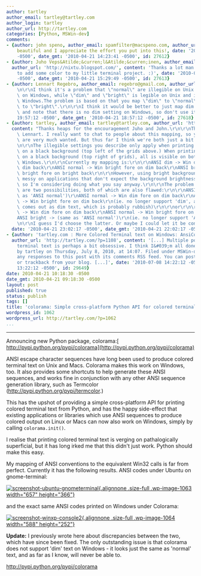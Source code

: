 ```yaml
---
author: tartley
author_email: tartley@tartley.com
author_login: tartley
author_url: http://tartley.com
categories: [Python, MSWin-dev]
comments:
- {author: john speno, author_email: spamfilter@macspeno.com, author_url: '', content: looks
    beautiful and I appreciate the effort you put into this!, date: '2010-04-21 15:23:41
    -0500', date_gmt: '2010-04-21 14:23:41 -0500', id: 27612}
- {author: Juho Veps&Atilde;&curren;l&Atilde;&curren;inen, author_email: bebraw@gmail.com,
  author_url: 'http://nixtu.blogspot.com/', content: 'Thanks a lot man! I just managed
    to add some color to my little terminal project. :)', date: '2010-04-21 16:29:49
    -0500', date_gmt: '2010-04-21 15:29:49 -0500', id: 27613}
- {author: Lennart Regebro, author_email: regebro@gmail.com, author_url: '', content: "Cool!\r\
    \n\r\nI think it's a problem that \"normal\" are illegible on Unix and legible\
    \ on Windows, while \"dim\" and \"bright\" is legible on Unix and illegible on\
    \ Windows.The problem is based on that you map \"dim\" to \"normal\" and \"normal\"\
    \ to \"bright\".\r\n\r\nI think it would be better to just map dim -> normal,\
    \ and note that there is no dim setting on Windows, so don't use it. :)", date: '2010-04-21
    19:57:12 -0500', date_gmt: '2010-04-21 18:57:12 -0500', id: 27618}
- {author: tartley, author_email: tartley@tartley.com, author_url: 'http://tartley.com',
  content: "Thanks heaps for the encouragement Juho and John.\r\n\r\nThanks also to\
    \ Lennart. I really want to chat to people about this mapping, so your thoughts\
    \ are very much wanted. But thus far I think we're both just a bit confused. :-)\r\
    \n\r\nThe illegible settings you describe only apply when printing black text\
    \ on a black background (top left of the grids above.) When printing white text\
    \ on a black background (top right of grids), all is visible on both UNIX and\
    \ Windows.\r\n\r\nCurrently my mapping is:\r\n\r\nANSI dim -> Win dim fore on\
    \ dim back\r\nANSI normal -> Win bright fore on dim back\r\nANSI bright -> Win\
    \ bright fore on bright back\r\n\r\nHowever, using bright backgrounds might look\
    \ messy on applications that don't expect the background brightness to change,\
    \ so I'm considering doing what you say anyway.\r\n\r\nThe problem is that there\
    \ are two possibilities, both of which are also flawed:\r\n\r\nANSI dim -> (same\
    \ as 'ANSI normal')\r\nANSI normal -> Win dim fore on dim back\r\nANSI bright\
    \ -> Win bright fore on dim back\r\n(ie. no longer support 'dim', and ANSI normal\
    \ comes out as dim text, which is probably rubbish)\r\n\r\nor\r\n\r\nANSI dim\
    \ -> Win dim fore on dim back\r\nANSI normal -> Win bright fore on dim back\r\n\
    ANSI bright -> (same as 'ANSI normal')\r\n(ie. no longer support 'ANSI bright')\r\
    \n\r\nI guess I'd choose the latter. Or maybe I could let it be configurable?",
  date: '2010-04-21 23:02:17 -0500', date_gmt: '2010-04-21 22:02:17 -0500', id: 27625}
- {author: 'tartley.com : More Colored Terminal text on Windows: AnsiCon', author_email: '',
  author_url: 'http://tartley.com/?p=1108', content: '[...] Multiple posts on colored
    terminal text is perhaps a bit obsessive. I think I&#039;m all done now.   Posted
    by tartley on Thursday, July 8, 2010, at 14:07. Filed under MSWin-dev. Follow
    any responses to this post with its comments RSS feed. You can post a comment
    or trackback from your blog. [...]', date: '2010-07-08 14:22:12 -0500', date_gmt: '2010-07-08
    13:22:12 -0500', id: 29649}
date: 2010-04-21 10:18:30 -0500
date_gmt: 2010-04-21 09:18:30 -0500
layout: post
published: true
status: publish
tags: []
title: 'colorama: Simple cross-platform Python API for colored terminal text'
wordpress_id: 1062
wordpress_url: http://tartley.com/?p=1062
...
```

---

Announcing new Python package, colorama:[\
http://pypi.python.org/pypi/colorama](http://pypi.python.org/pypi/colorama)

ANSI escape character sequences have long been used to produce colored
terminal text on Unix and Macs. Colorama makes this work on Windows,
too. It also provides some shortcuts to help generate these ANSI
sequences, and works fine in conjunction with any other ANSI sequence
generation library, such as Termcolor
(<http://pypi.python.org/pypi/termcolor>.)

This has the upshot of providing a simple cross-platform API for
printing colored terminal text from Python, and has the happy
side-effect that existing applications or libraries which use ANSI
sequences to produce colored output on Linux or Macs can now also work
on Windows, simply by calling `colorama.init()`.

I realise that printing colored terminal text is verging on
pathalogically superficial, but it has long irked me that this didn't
just work. Python should make this easy.

My mapping of ANSI conventions to the equivalent Win32 calls is far from
perfect. Currently it has the following results. ANSI codes under Ubuntu
on gnome-terminal:

[![](http://tartley.com/wp-content/uploads/2010/04/screenshot-ubuntu-gnometerminal.png "screenshot-ubuntu-gnometerminal"){.alignnone
.size-full .wp-image-1063 width="657"
height="366"}](http://tartley.com/wp-content/uploads/2010/04/screenshot-ubuntu-gnometerminal.png)

and the exact same ANSI codes printed on Windows under Colorama:

[![](http://tartley.com/wp-content/uploads/2010/04/screenshot-winxp-console2.png "screenshot-winxp-console2"){.alignnone
.size-full .wp-image-1064 width="588"
height="252"}](http://tartley.com/wp-content/uploads/2010/04/screenshot-winxp-console2.png)

**Update:** I previously wrote here about discrepancies between the two,
which have since been fixed. The only outstanding issue is that colorama
does not support 'dim' text on Windows - it looks just the same as
'normal' text, and as far as I know, will never be able to.

<http://pypi.python.org/pypi/colorama>
